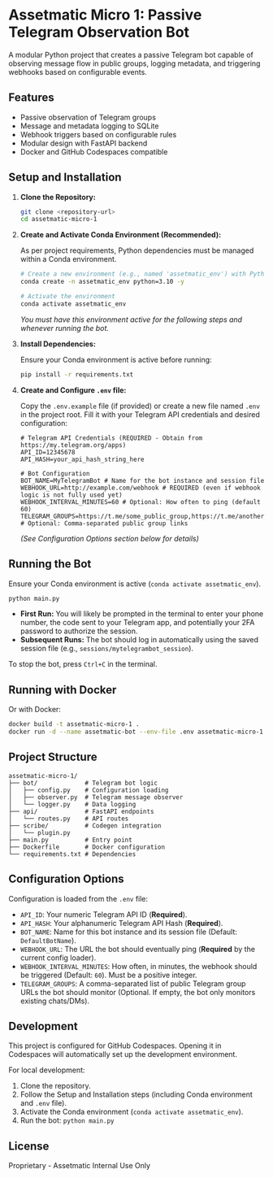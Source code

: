 # Assetmatic Micro 1: Passive Telegram Observation Bot

A modular Python project that creates a passive Telegram bot capable of observing message flow in public groups, logging metadata, and triggering webhooks based on configurable events.

## Features

- Passive observation of Telegram groups
- Message and metadata logging to SQLite
- Webhook triggers based on configurable rules
- Modular design with FastAPI backend
- Docker and GitHub Codespaces compatible

## Setup and Installation

1.  **Clone the Repository:**
    ```bash
    git clone <repository-url>
    cd assetmatic-micro-1
    ```

2.  **Create and Activate Conda Environment (Recommended):**

    As per project requirements, Python dependencies must be managed within a Conda environment.

    ```bash
    # Create a new environment (e.g., named 'assetmatic_env') with Python 3.10+
    conda create -n assetmatic_env python=3.10 -y

    # Activate the environment
    conda activate assetmatic_env
    ```
    *You must have this environment active for the following steps and whenever running the bot.*

3.  **Install Dependencies:**

    Ensure your Conda environment is active before running:
    ```bash
    pip install -r requirements.txt
    ```

4.  **Create and Configure `.env` file:**

    Copy the `.env.example` file (if provided) or create a new file named `.env` in the project root.
    Fill it with your Telegram API credentials and desired configuration:

    ```dotenv
    # Telegram API Credentials (REQUIRED - Obtain from https://my.telegram.org/apps)
    API_ID=12345678
    API_HASH=your_api_hash_string_here

    # Bot Configuration
    BOT_NAME=MyTelegramBot # Name for the bot instance and session file
    WEBHOOK_URL=http://example.com/webhook # REQUIRED (even if webhook logic is not fully used yet)
    WEBHOOK_INTERVAL_MINUTES=60 # Optional: How often to ping (default 60)
    TELEGRAM_GROUPS=https://t.me/some_public_group,https://t.me/another_public_group # Optional: Comma-separated public group links
    ```
    *(See Configuration Options section below for details)*

## Running the Bot

Ensure your Conda environment is active (`conda activate assetmatic_env`).

```bash
python main.py
```

*   **First Run:** You will likely be prompted in the terminal to enter your phone number, the code sent to your Telegram app, and potentially your 2FA password to authorize the session.
*   **Subsequent Runs:** The bot should log in automatically using the saved session file (e.g., `sessions/mytelegrambot_session`).

To stop the bot, press `Ctrl+C` in the terminal.

## Running with Docker

Or with Docker:

```bash
docker build -t assetmatic-micro-1 .
docker run -d --name assetmatic-bot --env-file .env assetmatic-micro-1
```

## Project Structure

```
assetmatic-micro-1/
├── bot/             # Telegram bot logic
│   ├── config.py    # Configuration loading
│   ├── observer.py  # Telegram message observer
│   └── logger.py    # Data logging
├── api/             # FastAPI endpoints
│   └── routes.py    # API routes
├── scribe/          # Codegen integration
│   └── plugin.py
├── main.py          # Entry point
├── Dockerfile       # Docker configuration
└── requirements.txt # Dependencies
```

## Configuration Options

Configuration is loaded from the `.env` file:

*   `API_ID`: Your numeric Telegram API ID (**Required**).
*   `API_HASH`: Your alphanumeric Telegram API Hash (**Required**).
*   `BOT_NAME`: Name for this bot instance and its session file (Default: `DefaultBotName`).
*   `WEBHOOK_URL`: The URL the bot should eventually ping (**Required** by the current config loader).
*   `WEBHOOK_INTERVAL_MINUTES`: How often, in minutes, the webhook should be triggered (Default: `60`). Must be a positive integer.
*   `TELEGRAM_GROUPS`: A comma-separated list of public Telegram group URLs the bot should monitor (Optional. If empty, the bot only monitors existing chats/DMs).

## Development

This project is configured for GitHub Codespaces. Opening it in Codespaces will automatically set up the development environment.

For local development:

1.  Clone the repository.
2.  Follow the Setup and Installation steps (including Conda environment and `.env` file).
3.  Activate the Conda environment (`conda activate assetmatic_env`).
4.  Run the bot: `python main.py`

## License

Proprietary - Assetmatic Internal Use Only
